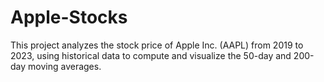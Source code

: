# Apple-Stocks
This project analyzes the stock price of Apple Inc. (AAPL) from 2019 to 2023, using historical data to compute and visualize the 50-day and 200-day moving averages. 

